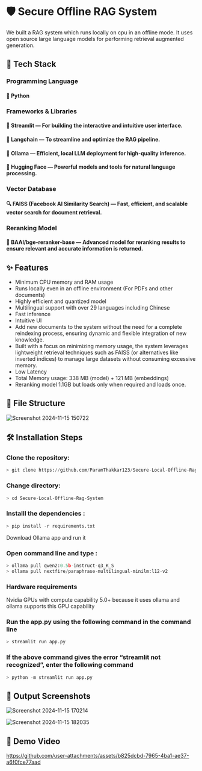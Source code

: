 # 🛡️ **Secure Offline RAG System**

We built a RAG system which runs locally on cpu in an offline mode. It uses open source large language models for performing retrieval augmented generation. 

## 🚀 **Tech Stack**
### **Programming Language**
#### 🐍 Python
### **Frameworks & Libraries**
#### 🎨 Streamlit — For building the interactive and intuitive user interface.
#### 🔗 Langchain — To streamline and optimize the RAG pipeline.
#### 🧠 Ollama — Efficient, local LLM deployment for high-quality inference.
#### 🤗 Hugging Face — Powerful models and tools for natural language processing.
### **Vector Database**
#### 🔍 FAISS (Facebook AI Similarity Search) — Fast, efficient, and scalable vector search for document retrieval.
### **Reranking Model**
#### 🎯 BAAI/bge-reranker-base — Advanced model for reranking results to ensure relevant and accurate information is returned.

## ✨ **Features** 

- Minimum CPU memory and RAM usage
- Runs locally even in an offline environment (For PDFs and other documents)
- Highly efficient and quantized model
- Multilingual support with over 29 languages including Chinese
- Fast inference
- Intuitive UI
- Add new documents to the system without the need for a complete reindexing process, ensuring dynamic and flexible integration of new knowledge.
 - Built with a focus on minimizing memory usage, the system leverages lightweight retrieval techniques such as FAISS (or alternatives like inverted indices) to manage large datasets without consuming excessive memory.
- Low Latency
- Total Memory usage: 338 MB (model) + 121 MB (embeddings)
- Reranking model 1.1GB but loads only when required and loads once.

## 📂 **File Structure**
![Screenshot 2024-11-15 150722](https://github.com/user-attachments/assets/ad5bf8bf-634a-477d-aee0-d304026b69ae)


## 🛠️ **Installation Steps**

### Clone the repository: 

```Python
> git clone https://github.com/ParamThakkar123/Secure-Local-Offline-Rag-System.git
```
### Change directory: 
```Python
> cd Secure-Local-Offline-Rag-System
```
### Installl the dependencies : 
```Python
> pip install -r requirements.txt
```
Download Ollama app and run it

### Open command line and type : 
```Python
> ollama pull qwen2:0.5b-instruct-q3_K_S
> ollama pull nextfire/paraphrase-multilingual-minilm:l12-v2
```

### Hardware requirements
Nvidia GPUs with compute capability 5.0+ because it uses ollama and ollama supports this GPU capability

### Run the app.py using the following command in the command line
```Python
> streamlit run app.py
```

### If the above command gives the error “streamlit not recognized”, enter the following command
```Python
> python -m streamlit run app.py
```
## 📸 **Output Screenshots**
![Screenshot 2024-11-15 170214](https://github.com/user-attachments/assets/14558b74-f65b-460f-9ec7-1e16b6bf52b9)


![Screenshot 2024-11-15 182035](https://github.com/user-attachments/assets/6d45e6f0-cd23-47c3-87d8-7ea1aaf3de85)

## 🎥 **Demo Video**
https://github.com/user-attachments/assets/b825dcbd-7965-4ba1-ae37-a6f0fce77aad

